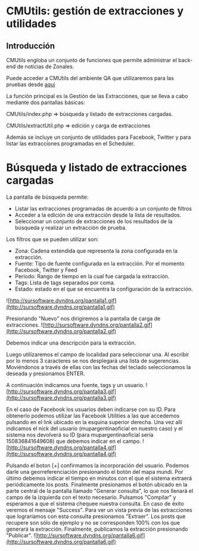 # CMUtils: gestión de extracciones y utilidades #

## Introducción ##

CMUtils engloba un conjunto de funciones que permite administrar el back-end de noticias de Zonales.

Puede acceder a CMUtils del ambiente QA que utilizaremos para las pruebas desde [aqui](http://200.69.225.53:30081/CMUtils/index.php)

La función principal es la Gestión de las Extracciones, que se lleva a cabo mediante dos pantallas básicas:

CMUtils/index.php       => búsqueda y listado de extracciones cargadas.

CMUtils/extractUtil.php => edición y carga de extracciones

Además se incluye un conjunto de utilidades para Facebook, Twitter y para listar las extracciones programadas en el Scheduler.

# Búsqueda y listado de extracciones cargadas #

La pantalla de búsqueda permite:
  * Listar las extracciones programadas de acuerdo a un conjunto de filtros
  * Acceder a la edición de una extracción desde la lista de resultados.
  * Seleccionar un conjunto de extracciones de los resultados de la búsqueda y realizar un extracción de prueba.

Los filtros que se pueden utilizar son:
  * Zona: Cadena extendida que representa la zona configurada en la extracción.
  * Fuente: Tipo de fuente configurada en la extracción. Por el momento Facebook, Twitter y Feed
  * Periodo: Rango de tiempo en la cual fue cargada la extracción.
  * Tags: Lista de tags separados por coma.
  * Estado: estado en el que se encuentra la configuración de la extracción.


![http://sursoftware.dyndns.org/pantalla1.gif](http://sursoftware.dyndns.org/pantalla1.gif)

Presionando "Nuevo" nos dirigiremos a la pantalla de carga de extracciones.
![http://sursoftware.dyndns.org/pantalla2.gif](http://sursoftware.dyndns.org/pantalla2.gif)

Debemos indicar una descripción para la extracción.

Luego utilizaremos el campo de localidad para seleccionar una. Al escribir por lo menos 3 caracteres se nos desplegará una lista de sugerencias. Moviéndonos a través de ellas con las fechas del teclado seleccionamos la deseada y presionamos ENTER.

A continuación indicamos una fuente, tags y un usuario.
![http://sursoftware.dyndns.org/pantalla3.gif](http://sursoftware.dyndns.org/pantalla3.gif)

En el caso de Facebook los usuarios deben indicarse con su ID. Para obtenerlo podemos utilizar las Facebook Utilities a las que accedemos pulsando en el link ubicado en la esquina superior derecha. Una vez allí indicamos el nick del usuario (mupargentinaoficial en nuestro caso) y el sistema nos devolverá su ID (para mupargentinaoficial sería 150836841649608) que debemos indicar en el campo.
![http://sursoftware.dyndns.org/pantalla4.gif](http://sursoftware.dyndns.org/pantalla4.gif)

Pulsando el boton [+] confirmamos la incorporación del usuario. Podemos darle una georreferenciación presionando el botón del mapa mundi. Por último debemos indicar el tiempo en minutos con el que el sistema extraerá periódicamente los posts. Finalmente presionamos el botón ubicado en la parte central de la pantalla llamado "Generar consulta", lo que nos llenará el campo de la izquierda con el texto necesario. Pulsamos "Compilar" y esperamos a que el sistema chequee nuestra consulta. En caso de éxito veremos el mensaje "Success". Para ver un vista previa de las extracciones que lograríamos con esta consulta presionamos "Extraer". Los posts que recupere son sólo de ejemplo y no se corresponden 100% con los que generará la extracción. Finalmente, publicamos la extracción presionando "Publicar".
![http://sursoftware.dyndns.org/pantalla6.gif](http://sursoftware.dyndns.org/pantalla6.gif)
